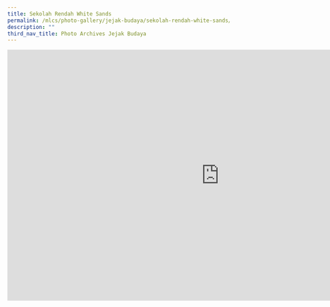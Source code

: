 ```yaml
---
title: Sekolah Rendah White Sands
permalink: /mlcs/photo-gallery/jejak-budaya/sekolah-rendah-white-sands/
description: ""
third_nav_title: Photo Archives Jejak Budaya
---
```

<iframe allowfullscreen="true" height="569" width="960" frameborder="0" src="https://docs.google.com/presentation/d/e/2PACX-1vTg9LVmVUgxAqWfqQ-Bjc9DEJPEDGaicEId4c-lCtZLNdjMr73lBGJp0H1UVzpfq6_ep0_PW40j8lI7/embed?start=true&amp;loop=true&amp;delayms=5000"></iframe>